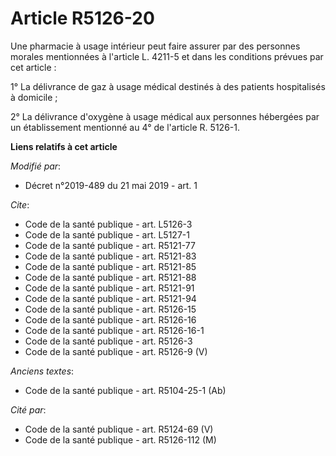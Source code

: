# Article R5126-20

Une pharmacie à usage intérieur peut faire assurer par des personnes morales mentionnées à l'article L. 4211-5 et dans les
conditions prévues par cet article :

1° La délivrance de gaz à usage médical destinés à des patients hospitalisés à domicile ;

2° La délivrance d'oxygène à usage médical aux personnes hébergées par un établissement mentionné au 4° de l'article R.
5126-1.

**Liens relatifs à cet article**

_Modifié par_:

  - Décret n°2019-489 du 21 mai 2019 - art. 1

_Cite_:

  - Code de la santé publique - art. L5126-3
  - Code de la santé publique - art. L5127-1
  - Code de la santé publique - art. R5121-77
  - Code de la santé publique - art. R5121-83
  - Code de la santé publique - art. R5121-85
  - Code de la santé publique - art. R5121-88
  - Code de la santé publique - art. R5121-91
  - Code de la santé publique - art. R5121-94
  - Code de la santé publique - art. R5126-15
  - Code de la santé publique - art. R5126-16
  - Code de la santé publique - art. R5126-16-1
  - Code de la santé publique - art. R5126-3
  - Code de la santé publique - art. R5126-9 (V)

_Anciens textes_:

  - Code de la santé publique - art. R5104-25-1 (Ab)

_Cité par_:

  - Code de la santé publique - art. R5124-69 (V)
  - Code de la santé publique - art. R5126-112 (M)
